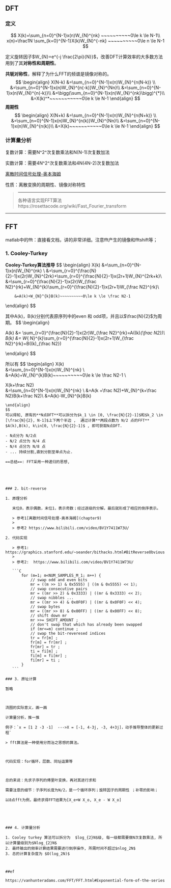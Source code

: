 ## **DFT**

### 定义

$$
X(k)=\sum_{n=0}^{N-1}x(n)W_{N}^{nk} ~~~~~~~~~~0\le k \le N-1\\
x(n)=\frac1N \sum_{k=0}^{N-1}X(k)W_{N}^{-nk}  ~~~~~~~~~~0\le n \le N-1
$$

定义旋转因子$W_{N}=e^{-j \frac{2\pi}{N}}$，改善DFT计算效率的大多数方法用到了其**对称性和周期性**。

**共轭对称性**，解释了为什么FFT的频谱是镜像对称的。
$$
\begin{align}
X(N-k)	&=\sum_{n=0}^{N-1}x(n)W_{N}^{n(N-k)} \\
		&=\sum_{n=0}^{N-1}x(n)W_{N}^{n(-k)}W_{N}^{Nn}\\
		&=\sum_{n=0}^{N-1}x(n)W_{N}^{n(-k)}\\
		&=\bigg(\sum_{n=0}^{N-1}x(n)W_{N}^{nk}\bigg)^{*}\\
		&=X(k)^*~~~~~~~~~~~0\le k \le N-1
\end{align}
$$
**周期性**
$$
\begin{align}
X(N+k)	&=\sum_{n=0}^{N-1}x(n)W_{N}^{n(N+k)} \\
		&=\sum_{n=0}^{N-1}x(n)W_{N}^{n(k)}W_{N}^{Nn}\\
		&=\sum_{n=0}^{N-1}x(n)W_{N}^{n(k)}\\
		&=X(k)~~~~~~~~~~~0\le k \le N-1
\end{align}
$$


### 计算量分析

复数计算：需要N^2^次复数乘法和N(N-1)次复数加法 

实数计算：需要4N^2^次复数乘法和4N(4N-2)次复数加法 

[离散时间信号处理-奥本海姆](chapter9)

性质：离散变换的周期性、镜像对称特性

> ------
>
> 各种语言实现FFT算法https://rosettacode.org/wiki/Fast_Fourier_transform
>

------

## FFT

matlab中的fft：直接看文档，讲的非常详细。注意fft产生的镜像和fftshift等；

### 1. Cooley-Turkey

**Cooley-Turkey算法推导**
$$
\begin{align}
X(k)	&=\sum_{n=0}^{N-1}x(n)W_{N}^{nk}   \\
		&=\sum_{r=0}^{\frac{N}{2}-1}x(2r)W_{N}^{2rk}+\sum_{r=0}^{\frac{N}{2}-1}x(2r+1)W_{N}^{2rk+k}\\
		&=\sum_{r=0}^{\frac{N}{2}-1}x(2r)W_{\frac N2}^{rk}+W_{N}^{k}\sum_{r=0}^{\frac{N}{2}-1}x(2r+1)W_{\frac N2}^{rk}\\

		&=A(k)+W_{N}^{k}B(k)~~~~~~~~~~0\le k \le \frac N2-1
\end{align}
$$

其中A(k)，B(k)分别代表原序列中的even 和  odd项，并且以$\frac{N}{2}$为周期。
$$
\begin{align}

A(k) &= \sum_{r=0}^{\frac{N}{2}-1}x(2r)W_{\frac N2}^{rk}=A((k)_{\frac N2})\\
B(k) &= W_{ N}^{k}\sum_{r=0}^{\frac{N}{2}-1}x(2r+1)W_{\frac N2}^{rk}=B((k)_{\frac N2})

\end{align}
$$

所以有
$$
\begin{align}
X(k)	
&=\sum_{n=0}^{N-1}x(n)W_{N}^{nk}   \\
&=A(k)+W_{N}^{k}B(k)~~~~~~~~~~0\le k \le \frac N2-1 \\

X(k+\frac N2)	
&=\sum_{n=0}^{N-1}x(n)W_{N}^{nk}   \\
&=A(k +\frac N2)+W_{N}^{k+\frac N2}B(k+\frac N2)\\
&=A(k)-W_{N}^{k}B(k)
~~~~~~~~~~0\le k \le \frac N2-1
\end{align}
$$
可以得知, 原有的**N点DFT**可以拆分为$k_1 \in [0, \frac{N}{2}-1]$和$k_2 \in [\frac{N}{2}, N-1]$上下两个半边 ,  通过计算**两段点数为 N/2 点的FFT**  $A(k),B(k), k\in[0, \frac{N}{2}-1]$ , 即可获取N点DFT. 

- N点分为 N/2点
- N/2 点分为 N/4 点
- N/4 点分为 N/8 点
- ... 持续分割,直到分割至单点为止.

==总结==: FFT采用一种递归的思想, 





### 2. bit-reverse

1. 原理分析

   末位0，表示偶数，末位1，表示奇数；经过逐级的分解，最后就形成了相应的倒序表示。

   > 参考1[离散时间信号处理-奥本海姆](chapter9)
   >
   > 参考2 https://www.bilibili.com/video/BV1Y7411W73U/

2. 代码实现

   > 参考1:  https://graphics.stanford.edu/~seander/bithacks.html#BitReverseObvious
   >
   > 参考2:  https://www.bilibili.com/video/BV1Y7411W73U/

   ```C
       for (m=1; m<NUM_SAMPLES_M_1; m++) {
           // swap odd and even bits
           mr = ((m >> 1) & 0x5555) | ((m & 0x5555) << 1);
           // swap consecutive pairs
           mr = ((mr >> 2) & 0x3333) | ((mr & 0x3333) << 2);
           // swap nibbles ... 
           mr = ((mr >> 4) & 0x0F0F) | ((mr & 0x0F0F) << 4);
           // swap bytes
           mr = ((mr >> 8) & 0x00FF) | ((mr & 0x00FF) << 8);
           // shift down mr
           mr >>= SHIFT_AMOUNT ;
           // don't swap that which has already been swapped
           if (mr<=m) continue ;
           // swap the bit-reveresed indices
           tr = fr[m] ;
           fr[m] = fr[mr] ;
           fr[mr] = tr ;
           ti = fi[m] ;
           fi[m] = fi[mr] ;
           fi[mr] = ti ;
       }
   ```

### 3. 原址计算

暂略



流图的实际意义，画一画

计算量分析，推一推

例子：`x = [1 2 -3 -1]  --->X = [-1, 4-3j, -3, 4+3j]，动手推导整体的更新过程`

> fft算法是一种使用分而治之思想的算法。



代码实现：for循环，层数、同址运算等



总的来说：先求子序列的傅里叶变换，再对其进行求和

需要注意的细节：子序列长度为N/2，是一个循环序列；旋转因子的周期性 ；补零的影响；  

以8点fft为例，最终求得FFT结果为[X_e+W X_o, X_e - W X_o]





### 4. 计算量分析

1. Cooley turkey 算法可以拆分为  $log_{2}N$级, 每一级都需要做N次复数乘法, 所以计算量级别为$Nlog_{2}N$
2. 最终输出的频率计算结果需要进行倒序操作, 所需时间不超过$nlog_2N$
3. 总的计算复杂度为 $O(log_2N)$



##ef

https://vanhunteradams.com/FFT/FFT.html#Exponential-form-of-the-series






